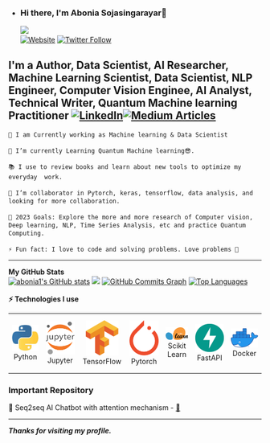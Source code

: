 

- ### Hi there, I'm Abonia Sojasingarayar👋
  ![](https://komarev.com/ghpvc/?username=abonia1&color=green)  
  [![Website](https://img.shields.io/website?label=abonia1&style=for-the-badge&url=https%3A%2F%2Fcodestackr.com)](https://www.linkedin.com/in/aboniasojasingarayar/)
  [![Twitter Follow](https://img.shields.io/twitter/follow/AboniaJesse?color=1DA1F2&logo=twitter&style=for-the-badge)](https://twitter.com/AboniaJesse)

## I'm a Author,  Data Scientist, AI Researcher, Machine Learning Scientist, Data Scientist, NLP Engineer, Computer Vision Enginee, AI Analyst, Technical Writer, Quantum Machine learning Practitioner  [![LinkedIn](https://img.shields.io/badge/linkedin-%230077B5.svg?style=for-the-badge&logo=linkedin&logoColor=white)](https://www.linkedin.com/in/abonia1/)[![Medium Articles](https://img.shields.io/badge/linkedin-%230077B5.svg?style=for-the-badge&logo=linkedin&logoColor=white)](https://medium.com/@abonia)


    🔭 I am Currently working as Machine learning & Data Scientist 

    🌱 I’m currently Learning Quantum Machine learning😎.

    📚 I use to review books and learn about new tools to optimize my everyday  work.

    👯 I’m collaborator in Pytorch, keras, tensorflow, data analysis, and looking for more collaboration.

    🥅 2023 Goals: Explore the more and more research of Computer vision, Deep learning, NLP, Time Series Analysis, etc and practice Quantum Computing.

    ⚡ Fun fact: I love to code and solving problems. Love problems 💪

 ---
  <div>
  <b>My GitHub Stats</b><br />
    <a href="http://www.github.com/abonia1"><img src="https://github-readme-stats.vercel.app/api?username=abonia1&show_icons=true&hide=&count_private=true&title_color=0891b2&text_color=ffffff&icon_color=0891b2&bg_color=1c1917&hide_border=true&show_icons=true" alt="abonia1's GitHub stats" /></a>
    <a href="http://www.github.com/abonia1"><img src="https://github-readme-streak-stats.herokuapp.com/?user=abonia1&stroke=ffffff&background=1c1917&ring=0891b2&fire=0891b2&currStreakNum=ffffff&currStreakLabel=0891b2&sideNums=ffffff&sideLabels=ffffff&dates=ffffff&hide_border=true" /></a>
    <a href="http://www.github.com/abonia1"><img src="https://activity-graph.herokuapp.com/graph?username=abonia1&bg_color=1c1917&color=ffffff&line=0891b2&point=ffffff&area_color=1c1917&area=true&hide_border=true&custom_title=GitHub%20Commits%20Graph" alt="GitHub Commits Graph" /></a>
    <a href="https://github.com/abonia1" align="left"><img src="https://github-readme-stats.vercel.app/api/top-langs/?username=abonia1&langs_count=10&title_color=0891b2&text_color=ffffff&icon_color=0891b2&bg_color=1c1917&hide_border=true&locale=en&custom_title=Top%20%Languages" alt="Top Languages" /></a>
  </div>                <br> <b>⚡ Technologies I use </b>
      <div align="center">
    <table align="center">
        <tr>
            <td align="center" width="140" height="112.43">
                <img src="./assets/icons/python.jpeg" width="65px"/>
                <br /> Python
            </td>
            <td align="center" width="140" height="112.43">
                <img src="./assets/icons/jupyter.png" width="65px"/>
                <br /> Jupyter
            </td>
            <td align="center" width="140" height="112.43">
                <img src="./assets/icons/tensorflow.png" width="65px"/>
                <br /> TensorFlow
            </td>
            <td align="center" width="140" height="112.43">
                <img src="./assets/icons/pytorch.png" width="65px"/>
                <br /> Pytorch
            </td>
            <td align="center" width="140" height="112.43">
                <img src="./assets/icons/scikitlearn.png" width="65px"/>
                <br /> Scikit Learn
            </td>
            <td align="center" width="140" height="112.43">
                <img src="./assets/icons/fastapi.png" width="65px"/>
                <br /> FastAPI
            </td>
            <td align="center" width="140" height="112.43">
                <img src="./assets/icons/docker.png" width="65px"/>
                <br /> Docker
            </td>
        </tr>
    </table>
    </div>
  
  

### Important Repository

💾 Seq2seq AI Chatbot with attention mechanism - [🔗](https://github.com/Abonia1/Seq2Seq-Chatbot)

---

***Thanks for visiting my profile.***
